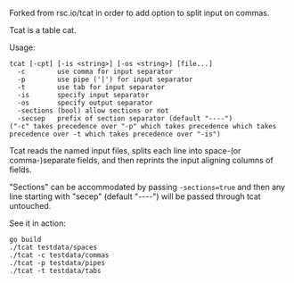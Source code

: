 Forked from rsc.io/tcat in order to add option to split input on commas.

Tcat is a table cat.

Usage:

    tcat [-cpt] [-is <string>] [-os <string>] [file...]
      -c        use comma for input separator
      -p        use pipe ('|') for input separator
      -t        use tab for input separator
      -is       specify input separator
      -os       specify output separator
      -sections (bool) allow sections or not
      -secsep   prefix of section separator (default "----")
    ("-c" takes precedence over "-p" which takes precedence which takes
    precedence over -t which takes precedence over "-is")

Tcat reads the named input files, splits each line into space-(or
comma-)separate fields, and then reprints the input aligning columns of
fields.

"Sections" can be accommodated by passing `-sections=true` and then any
line starting with "secep" (default "----") will be passed through tcat
untouched.

See it in action:

    go build
    ./tcat testdata/spaces
    ./tcat -c testdata/commas
    ./tcat -p testdata/pipes
    ./tcat -t testdata/tabs
